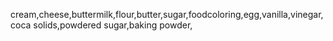 cream,cheese,buttermilk,flour,butter,sugar,foodcoloring,egg,vanilla,vinegar,coca solids,powdered sugar,baking powder,